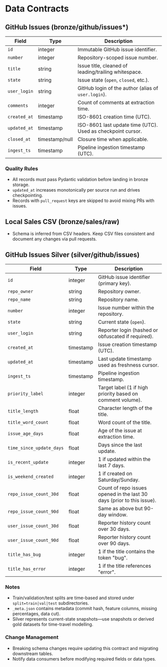# Data Contracts

## GitHub Issues (bronze/github/issues*)
| Field | Type | Description |
| --- | --- | --- |
| `id` | integer | Immutable GitHub issue identifier. |
| `number` | integer | Repository-scoped issue number. |
| `title` | string | Issue title, cleaned of leading/trailing whitespace. |
| `state` | string | Issue state (`open`, `closed`, etc.). |
| `user_login` | string | GitHub login of the author (alias of `user.login`). |
| `comments` | integer | Count of comments at extraction time. |
| `created_at` | timestamp | ISO-8601 creation time (UTC). |
| `updated_at` | timestamp | ISO-8601 last update time (UTC). Used as checkpoint cursor. |
| `closed_at` | timestamp/null | Closure time when applicable. |
| `ingest_ts` | timestamp | Pipeline ingestion timestamp (UTC). |

### Quality Rules
- All records must pass Pydantic validation before landing in bronze storage.
- `updated_at` increases monotonically per source run and drives checkpointing.
- Records with `pull_request` keys are skipped to avoid mixing PRs with issues.

## Local Sales CSV (bronze/sales/raw)
- Schema is inferred from CSV headers. Keep CSV files consistent and document any changes via pull requests.

## GitHub Issues Silver (silver/github/issues)
| Field | Type | Description |
| --- | --- | --- |
| `id` | integer | GitHub issue identifier (primary key). |
| `repo_owner` | string | Repository owner. |
| `repo_name` | string | Repository name. |
| `number` | integer | Issue number within the repository. |
| `state` | string | Current state (`open`). |
| `user_login` | string | Reporter login (hashed or obfuscated if required). |
| `created_at` | timestamp | Issue creation timestamp (UTC). |
| `updated_at` | timestamp | Last update timestamp used as freshness cursor. |
| `ingest_ts` | timestamp | Pipeline ingestion timestamp. |
| `priority_label` | integer | Target label (1 if high priority based on comment volume). |
| `title_length` | float | Character length of the title. |
| `title_word_count` | float | Word count of the title. |
| `issue_age_days` | float | Age of the issue at extraction time. |
| `time_since_update_days` | float | Days since the last update. |
| `is_recent_update` | integer | 1 if updated within the last 7 days. |
| `is_weekend_created` | integer | 1 if created on Saturday/Sunday. |
| `repo_issue_count_30d` | float | Count of repo issues opened in the last 30 days (prior to this issue). |
| `repo_issue_count_90d` | float | Same as above but 90-day window. |
| `user_issue_count_30d` | float | Reporter history count over 30 days. |
| `user_issue_count_90d` | float | Reporter history count over 90 days. |
| `title_has_bug` | integer | 1 if the title contains the token "bug". |
| `title_has_error` | integer | 1 if the title references "error". |

### Notes
- Train/validation/test splits are time-based and stored under `split=train|val|test` subdirectories.
- `_meta.json` contains metadata (commit hash, feature columns, missing percentages, data cut).
- Silver represents current-state snapshots—use snapshots or derived gold datasets for time-travel modelling.

### Change Management
- Breaking schema changes require updating this contract and migrating downstream tables.
- Notify data consumers before modifying required fields or data types.
